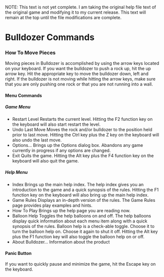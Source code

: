 NOTE: This text is not yet complete. I am taking the original help file text of the original game and modifying it to my current release. This text will remain at the top until the file modifications are complete.

# Bulldozer Commands

### How To Move Pieces
Moving pieces in Bulldozer is accomplished by using the arrow keys located on your keyboard.  If you want the bulldozer to push a rock up, hit the up arrow key.  Hit the appropriate key to move the bulldozer down, left and right.  If the bulldozer is not moving while hitting the arrow keys, make sure that you are only pushing one rock or that you are not running into a wall.

#### Menu Commands
#####  Game Menu
* Restart Level
Restarts the current level. Hitting the F2 function key on the keyboard will also start restart the level.
* Undo Last Move
Moves the rock and/or bulldozer to the position held prior to last move.
Hitting the Ctrl key plus the Z key on the keyboard will also undo the last move.
* Options...
Brings up the Options dialog box.  Abandons any game currently in progress if any options are changed.
* Exit
Quits the game.
Hitting the Alt key plus the F4 function key on the keyboard will also quit the game.

##### Help Menu
* Index
Brings up the main help index.  The help index gives you an introduction to the game and a quick synopsis of the rules.
Hitting the F1 function key on the keyboard will also bring up the main help index.
* Game Rules
Displays an in-depth version of the rules.  The Game Rules page provides play examples and hints.
* How To Play
Brings up the help page you are reading now.
* Balloon Help
Toggles the help balloons on and off.  The help balloons display quick information about each menu item along with a quick synopsis of the rules.
Balloon help is a check-able toggle.  Choose it to turn the balloon help on.  Choose it again to shut it off. Hitting the Alt key plus the F1 function key will also toggle the balloon help on or off.
* About Bulldozer...
Information about the product

#### Panic Button
If you want to quickly pause and minimize the game, hit the Escape key on the keyboard.
